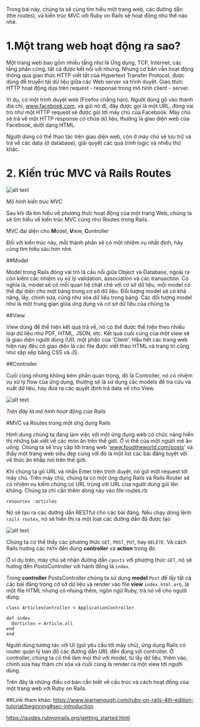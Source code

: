 Trong bài này, chúng ta sẽ cùng tìm hiểu một trang web, các đường dẫn (the routes), và kiến trúc MVC với Ruby on Rails sẽ hoạt động như thế nào nhé.

# 1.Một trang web hoạt động ra sao?

Một trang web bao gồm nhiều tầng như là Ứng dụng, TCP, Internet, các tầng phần cứng, tất cả được kết nối với nhưng. Nhưng cơ bản vẫn hoạt động thông qua giao thức HTTP viết tắt của Hypertext Transfer Protocol, được dùng để truyển tải dữ liệu giữa các Web server và trình duyệt. Giao thức HTTP hoạt động dựa trên request - response trong mô hình client - server. 

Ví dụ, có một trình duyệt web (Firefox chẳng hạn). Người dùng gõ vào thanh địa chỉ, www.facebook.com, và gửi nó đi, đây được gọi là một URL, đóng vai trò như một HTTP request sẽ được gửi tới máy chủ của Facebook. Máy chủ sẽ trả về một HTTP response có chứa dữ liệu, thường là giao diện web của Facebook, dưới dạng HTML.

Người dùng có thể thao tác trên giao diện web, còn ở máy chủ sẽ lưu trữ và trả về các data (ở database), giải quyết các quá trình logic và nhiều thứ khác.

# 2. Kiến trúc MVC và Rails Routes

![alt text](https://www.tutorialsteacher.com/Content/images/mvc/request-handling-in-mvc.png)

*Mô hình kiến trúc MVC*

Sau khi đã tìm hiểu về phương thức hoạt động của một trang Web, chúng ta sẽ tìm hiểu về kiến trúc MVC cũng như Routes trong Rails.

MVC đại diện cho **M**odel, **V**iew, **C**ontroller

Đối với kiến trúc này, mỗi thành phần sẽ có một nhiệm vụ nhất định, hãy cùng tìm hiểu sâu hơn nhé.

##Model

Model trong Rails đóng vai trò là cầu nối giữa Object và Database, ngoài ra còn kiêm các nhiệm vụ xử lý validation, association và các transaction. Có nghĩa là, model sẽ có mối quan hệ chặt chẽ với cơ sở dữ liệu, mỗi model có thể đại diện cho một bảng trong cơ sở dữ liệu. Đối tượng model sẽ có khả năng, lấy, chỉnh sửa, cũng như xóa dữ liệu trong bảng. Các đối tượng model như là một trung gian giữa ứng dụng và cơ sở dữ liệu của chúng ta.

##View

View dùng để thể hiện kết quá trả về, nó có thể được thể hiện theo nhiều loại dữ liệu như PDF, HTML, JSON, etc. Kết quả cuối cùng của một view sẽ là giao diện người dùng (UI), một phần của 'Client'. Hầu hết các trang web hiện nay đều có giao diện là các file được viết theo HTML và trang trí cũng như sắp xếp bằng CSS và JS.

##Controller

Cuối cùng nhưng không kém phần quan trọng, đó là Controller, nó có nhiệm vụ xử lý flow của ứng dụng, thường sẽ là sử dụng các models để tra cứu và xuất dữ liệu, hay đưa ra các quyết định trả data về cho View.

![alt text](https://i.pinimg.com/originals/6e/f1/8d/6ef18dd3444ddb80c86ffb169bbd6e98.png)

*Trên đây là mô hình hoạt động của Rails*

#MVC và Routes trong một ứng dụng Rails

Hình dung chúng ta đang làm việc với một ứng dụng web có chức năng hiển thị những bài viết về các món ăn trên thế giới. Ở vị thế của một người mê ăn uống. Chúng ta sẽ truy cập tới trang web 'www.foodtheworld.com/posts' và thấy một trang web siều đẹp cùng với đó là một list các bài đăng tuyệt vời về thức ăn khắp nơi trên thế giới.

Khi chúng ta gõ URL và nhấn Enter trên trình duyệt, nó gửi một request tới máy chủ. Trên máy chủ, chúng ta có một ứng dụng Rails và Rails Router sẽ có nhiệm vụ kiểm chứng có URL trùng với URL của người dùng gửi lên không. Chúng ta chỉ cần thêm dòng này vào file routes.rb

`resources :articles`

Nó sẽ tạo ra các đường dẫn RESTful cho các bài đăng. Nếu chạy dòng lệnh `rails routes`, nó sẽ hiển thị ra một loạt các đường dẫn đã được tạo

![alt text](https://rei-website-prod.s3.amazonaws.com/uploads/image/image/40/routes-mappings-installfest.png)

Chúng ta có thể thấy các phương thức `GET`, `POST`, `PUT`, hay `DELETE`. Và cách Rails hướng các `PATH` đến đúng **controller** và **action** trong đó.

Ở ví dụ trên, máy chủ sẽ nhận đường dẫn `/posts` với phương thức `GET`, nó sẽ hướng đến PostsController với hành đồng là `index`.

Trong **controller** PostsController chúng ta sử dụng **model** `Post` để lấy tất cả các bài đăng trong cở sở dữ liệu và render vào file **view** `index.html.erb`, là một file HTML nhưng có nhúng thêm, ngôn ngữ Ruby, trả nó về cho người dùng.

`class ArticlesController < ApplicationController`
  ```
  def index
    @articles = Article.all
  end
end
``` 

Người dùng tương tác với UI (gửi yêu cầu tới máy chủ), ứng dụng Rails có router quản lý bản đồ các đường dẫn URL đến đúng với controller. Ở controller, chúng ta có thể làm mọi thứ với model, từ lấy dữ liệu, thêm vào, chỉnh sửa hay thậm chí xóa và cuối cùng là render ra một view tới người dùng.

Trên đây là những điều cơ bản cần biết về cấu trúc và cách hoạt đồng của một trang web với Ruby on Rails.

##Link tham khảo:
https://www.learnenough.com/ruby-on-rails-4th-edition-tutorial/beginning#sec-introduction

https://guides.rubyonrails.org/getting_started.html
